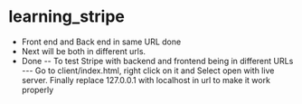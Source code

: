 # learning_stripe
- Front end and Back end in same URL done
- Next will be both in different urls.
- Done
-- To test Stripe with backend and frontend being in different URLs
--- Go to client/index.html, right click on it and Select open with live server. Finally replace 127.0.0.1 with localhost in url to make it work properly
